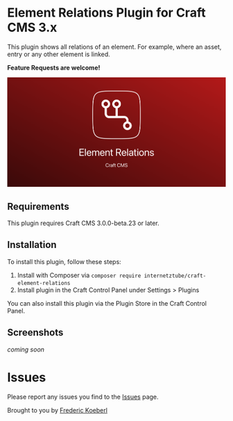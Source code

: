 # Element Relations Plugin for Craft CMS 3.x

This plugin shows all relations of an element. For example, where an asset, entry or any other element is linked.

__Feature Requests are welcome!__

![Share](screenshots/share.png)

## Requirements

This plugin requires Craft CMS 3.0.0-beta.23 or later.

## Installation
To install this plugin, follow these steps:
1. Install with Composer via `composer require internetztube/craft-element-relations`
2. Install plugin in the Craft Control Panel under Settings > Plugins

You can also install this plugin via the Plugin Store in the Craft Control Panel.

## Screenshots
*coming soon* 

# Issues
Please report any issues you find to the [Issues](https://github.com/internetztube/craft-structure-disable-reorder/issues) page.


Brought to you by [Frederic Koeberl](https://frederickoeberl.com/)
